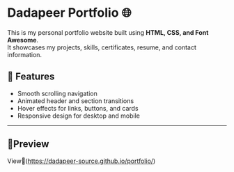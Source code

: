 # Dadapeer Portfolio 🌐

This is my personal portfolio website built using **HTML, CSS, and Font Awesome**.  
It showcases my projects, skills, certificates, resume, and contact information.

## 🔹 Features
- Smooth scrolling navigation  
- Animated header and section transitions  
- Hover effects for links, buttons, and cards  
- Responsive design for desktop and mobile  

---

## 🔹Preview
 View🔹(https://dadapeer-source.github.io/portfolio/)
